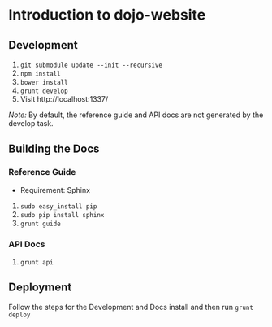 # Introduction to dojo-website

## Development

1. `git submodule update --init --recursive`
2. `npm install`
3. `bower install`
4. `grunt develop`
5. Visit http://localhost:1337/

*Note:* By default, the reference guide and API docs are not generated by the develop task.

## Building the Docs

### Reference Guide

* Requirement: Sphinx

1. `sudo easy_install pip`
2. `sudo pip install sphinx`
3. `grunt guide`


### API Docs

1. `grunt api`


## Deployment

Follow the steps for the Development and Docs install and then run `grunt deploy`
